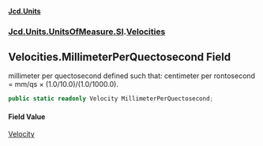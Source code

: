#### [Jcd.Units](index 'index')
### [Jcd.Units.UnitsOfMeasure.SI](Jcd.Units.UnitsOfMeasure.SI 'Jcd.Units.UnitsOfMeasure.SI').[Velocities](Velocities 'Jcd.Units.UnitsOfMeasure.SI.Velocities')

## Velocities.MillimeterPerQuectosecond Field

millimeter per quectosecond defined such that: centimeter per rontosecond = mm/qs × (1.0/10.0)/(1.0/1000.0).

```csharp
public static readonly Velocity MillimeterPerQuectosecond;
```

#### Field Value
[Velocity](Velocity 'Jcd.Units.UnitTypes.Velocity')